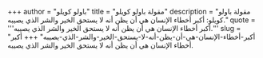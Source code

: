 +++
author = "باولو كويلو"
title = "مقولة باولو كويلو"
description = "مقولة باولو كويلو: أكبر أخطاء الإنسان هي أن يظن أنه لا يستحق الخير والشر الذي يصيبه."
quote = '''أكبر أخطاء الإنسان هي أن يظن أنه لا يستحق الخير والشر الذي يصيبه.'''
slug = "أكبر-أخطاء-الإنسان-هي-أن-يظن-أنه-لا-يستحق-الخير-والشر-الذي-يصيبه"
+++
أكبر أخطاء الإنسان هي أن يظن أنه لا يستحق الخير والشر الذي يصيبه.
